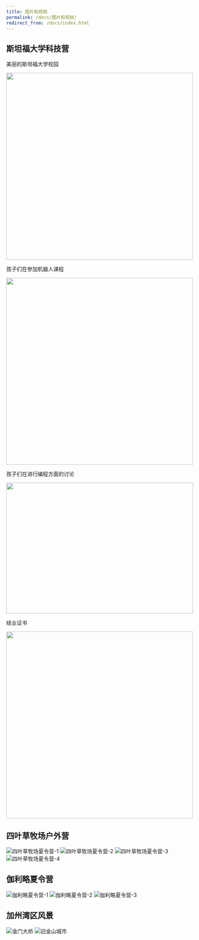 ```yaml
---
title: 图片和视频
permalink: /docs/图片和视频/
redirect_from: /docs/index.html
---
```


## 斯坦福大学科技营
美丽的斯坦福大学校园

<img src="/img/斯坦福大学-1.jpeg" width="500px" />

孩子们在参加机器人课程

<img src="/img/id-tech-夏令营-1.webp" width="500px" />

孩子们在进行编程方面的讨论

<img src="/img/id-tech-夏令营-2.jpg" height="350px" width="500px" />

结业证书

<img src="/img/id-tech-夏令营-证书.JPG" width="500px" />

## 四叶草牧场户外营
![四叶草牧场夏令营-1](/img/四叶草夏令营-射箭.png)
![四叶草牧场夏令营-2](/img/四叶草夏令营-游泳.png)
![四叶草牧场夏令营-3](/img/四叶草夏令营-篝火.png)
![四叶草牧场夏令营-4](/img/四叶草夏令营-团体游戏.png)

## 伽利略夏令营
![伽利略夏令营-1](/img/伽利略夏令营-1.webp)
![伽利略夏令营-2](/img/伽利略夏令营-2.jpg)
![伽利略夏令营-3](/img/伽利略夏令营-3.png)

## 加州湾区风景
![金门大桥](/img/金门大桥.jpg)
![旧金山城市](/img/旧金山城市.jpg)

